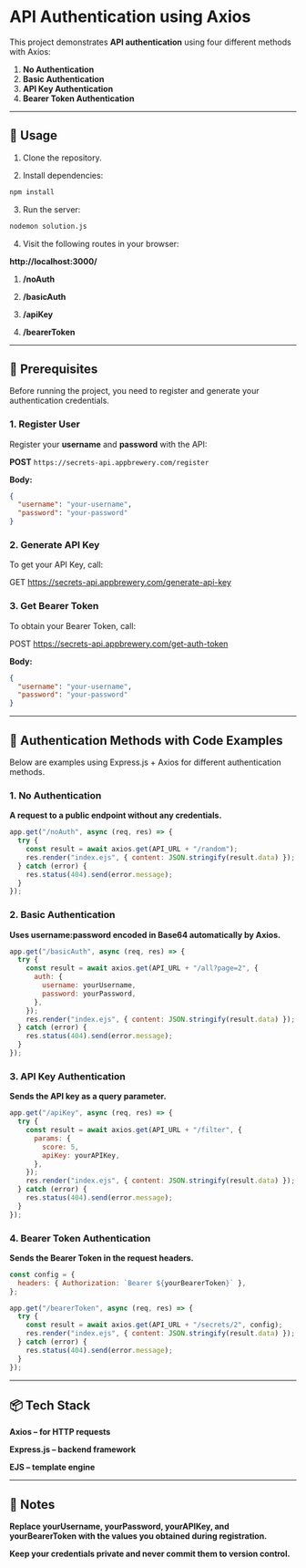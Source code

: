 # API Authentication using Axios

This project demonstrates **API authentication** using four different methods with Axios:

1. **No Authentication**
2. **Basic Authentication**
3. **API Key Authentication**
4. **Bearer Token Authentication**

---

## 🏃 Usage

1. Clone the repository.

2. Install dependencies:

``` bash
npm install
```

3. Run the server:

```bash
nodemon solution.js
```

4. Visit the following routes in your browser:

  **http://localhost:3000/**

   1. **/noAuth**

   2. **/basicAuth**

   3. **/apiKey**

   4. **/bearerToken**

---

## 🚀 Prerequisites

Before running the project, you need to register and generate your authentication credentials.

### 1. Register User
Register your **username** and **password** with the API:

**POST** `https://secrets-api.appbrewery.com/register`

**Body:**
```json
{
  "username": "your-username",
  "password": "your-password"
}
```

### 2. Generate API Key

To get your API Key, call:

GET https://secrets-api.appbrewery.com/generate-api-key

### 3. Get Bearer Token

To obtain your Bearer Token, call:

POST https://secrets-api.appbrewery.com/get-auth-token

**Body:**
```json
{
  "username": "your-username",
  "password": "your-password"
}
```

---

## 🔑 Authentication Methods with Code Examples

Below are examples using Express.js + Axios for different authentication methods.

### 1. No Authentication

**A request to a public endpoint without any credentials.**

```js
app.get("/noAuth", async (req, res) => {
  try {
    const result = await axios.get(API_URL + "/random");
    res.render("index.ejs", { content: JSON.stringify(result.data) });
  } catch (error) {
    res.status(404).send(error.message);
  }
});
```

### 2. Basic Authentication

**Uses username:password encoded in Base64 automatically by Axios.**
```js
app.get("/basicAuth", async (req, res) => {
  try {
    const result = await axios.get(API_URL + "/all?page=2", {
      auth: {
        username: yourUsername,
        password: yourPassword,
      },
    });
    res.render("index.ejs", { content: JSON.stringify(result.data) });
  } catch (error) {
    res.status(404).send(error.message);
  }
});
```

### 3. API Key Authentication

**Sends the API key as a query parameter.**

```js
app.get("/apiKey", async (req, res) => {
  try {
    const result = await axios.get(API_URL + "/filter", {
      params: {
        score: 5,
        apiKey: yourAPIKey,
      },
    });
    res.render("index.ejs", { content: JSON.stringify(result.data) });
  } catch (error) {
    res.status(404).send(error.message);
  }
});
```

### 4. Bearer Token Authentication

**Sends the Bearer Token in the request headers.**

```js
const config = {
  headers: { Authorization: `Bearer ${yourBearerToken}` },
};

app.get("/bearerToken", async (req, res) => {
  try {
    const result = await axios.get(API_URL + "/secrets/2", config);
    res.render("index.ejs", { content: JSON.stringify(result.data) });
  } catch (error) {
    res.status(404).send(error.message);
  }
});
```
---

## 📦 Tech Stack

**Axios – for HTTP requests**

**Express.js – backend framework**

**EJS – template engine**

---
## 📌 Notes

**Replace yourUsername, yourPassword, yourAPIKey, and yourBearerToken with the values you obtained during registration.**

**Keep your credentials private and never commit them to version control.**
